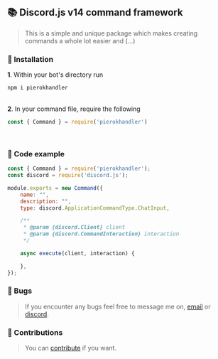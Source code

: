 ## 📚 Discord.js v14 command framework

> This is a simple and unique package which makes creating commands a whole lot easier and (...)

### 🚀 Installation

**1**. Within your bot's directory run

```bash
npm i pierokhandler
```

<bt></br>
**2**. In your command file, require the following

```js
const { Command } = require('pierokhandler')
```

<bt></br>

### 📑 Code example

```js
const { Command } = require('pierokhandler');
const discord = require('discord.js');

module.exports = new Command({
    name: "",
    description: "",
    type: discord.ApplicationCommandType.ChatInput,

    /**
     * @param {discord.Client} client
     * @param {discord.CommandInteraction} interaction
     */

    async execute(client, interaction) {

    },
});
```

### 🔧 Bugs

> If you encounter any bugs feel free to message me on, [email](mailto:pierok420@gmail.com) or [discord](https://discord.com/users/577571414186393661/).

### 🎲 Contributions

> You can [contribute](./docs/CONTRIBUTING.md) if you want.
